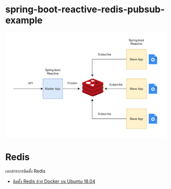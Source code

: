# spring-boot-reactive-redis-pubsub-example 

<img src="./redis-pubsub.png" width="700">

# Redis

เอกสารการติดตั้ง Redis 

- [ติดตั้ง Redis ด้วย Docker บน Ubuntu 18.04](https://www.jittagornp.me/blog/install-docker-redis-on-ubuntu-18.04/)

